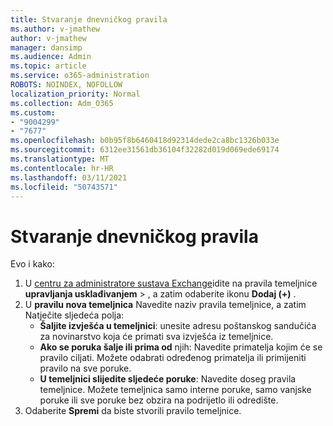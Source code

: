 ```yaml
---
title: Stvaranje dnevničkog pravila
ms.author: v-jmathew
author: v-jmathew
manager: dansimp
ms.audience: Admin
ms.topic: article
ms.service: o365-administration
ROBOTS: NOINDEX, NOFOLLOW
localization_priority: Normal
ms.collection: Adm_O365
ms.custom:
- "9004299"
- "7677"
ms.openlocfilehash: b0b95f8b6460418d92314dede2ca8bc1326b033e
ms.sourcegitcommit: 6312ee31561db36104f32282d019d069ede69174
ms.translationtype: MT
ms.contentlocale: hr-HR
ms.lasthandoff: 03/11/2021
ms.locfileid: "50743571"
---
```

# <a name="create-a-journal-rule"></a>Stvaranje dnevničkog pravila

Evo i kako:

1. U [centru za administratore sustava Exchange](https://go.microsoft.com/fwlink/p/?linkid=2059104)idite na pravila temeljnice **upravljanja usklađivanjem**  >  , a zatim odaberite ikonu **Dodaj (+)** .
2. U **pravilu nova temeljnica** Navedite naziv pravila temeljnice, a zatim Natječite sljedeća polja:  
    - **Šaljite izvješća u temeljnici**: unesite adresu poštanskog sandučića za novinarstvo koja će primati sva izvješća iz temeljnice.  
    - **Ako se poruka šalje ili prima od** njih: Navedite primatelja kojim će se pravilo ciljati. Možete odabrati određenog primatelja ili primijeniti pravilo na sve poruke.  
    - **U temeljnici slijedite sljedeće poruke**: Navedite doseg pravila temeljnice. Možete temeljnica samo interne poruke, samo vanjske poruke ili sve poruke bez obzira na podrijetlo ili odredište.
3. Odaberite **Spremi** da biste stvorili pravilo temeljnice.

